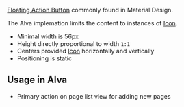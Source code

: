 [Floating Action Button](https://material.io/guidelines/components/buttons-floating-action-button.html) commonly found in Material Design.

The Alva implemation limits the content to instances of [Icon](./pattern/icons).

* Minimal width is 56px
* Height directly proportional to width `1:1`
* Centers provided [Icon](./pattern/icons) horizontally and vertically
* Positioning is static

## Usage in Alva

* Primary action on page list view for adding new pages
